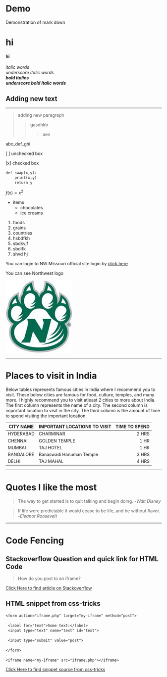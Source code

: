 # Demo
Demonstration of mark down
# hi
#### hi
*italic words*<br>
_underscore italic words_ <br>
***bold italics***<br>
___underscore bold italic words___<br>

## Adding new text



---

> adding new paragraph
>> gasdhkb
>>> aen

abc\_def\_ghi

[ ] unchecked box

[x] checked box

```
def swap(x,y):
    print(x,y)
    return y
```

$f(x) = x^2$

* items
  * chocolates
  * ice creams

1. foods
2. grains
3. countries
4. hsbdfkh
  1. sbdkvjf
  2. sbdifk
  3. shvd hj


You can login to NW Missouri official site login by [click here](https://www.nwmissouri.edu/login/)

You can see Northwest logo

![here](nw.jpg)








---

# Places to visit in India

Below tables represents famous cities in India where I recommend you to visit. These below cities are famous for food, culture, temples, and many more. I highly recommend you to visit atleast 2 cities to more about India. The first column represents the name of a city. The second column is important location to visit in the city. The third column is the amount of time to spend visiting the important location.

| CITY NAME | IMPORTANT LOCATIONS TO VISIT | TIME TO SPEND |
| --- | --- | ---: |
| HYDERABAD | CHARMINAR | 2 HRS |
| CHENNAI | GOLDEN TEMPLE | 1 HR |
| MUMBAI | TAJ HOTEL | 1 HR |
| BANGALORE | Banaswadi Hanuman Temple | 3 HRS |
| DELHI | TAJ MAHAL | 4 HRS |


---

# Quotes I like the most

> The way to get started is to quit talking and begin doing. -*Walt Disney*

> If life were predictable it would cease to be life, and be without flavor. -*Eleanor Roosevelt*


---

# Code Fencing


## Stackoverflow Question and quick link for HTML Code

> How do you post to an iframe?

[Click Here to find article on Stackoverflow](https://stackoverflow.com/questions/168455/how-do-you-post-to-an-iframe)


## HTML snippet from css-tricks
 
 ```
<form action="iframe.php" target="my-iframe" method="post">
			
  <label for="text">Some text:</label>
  <input type="text" name="text" id="text">
			
  <input type="submit" value="post">
			
</form>
		
<iframe name="my-iframe" src="iframe.php"></iframe>

```

[Click Here to find snippet source from css-tricks](https://css-tricks.com/snippets/html/post-data-to-an-iframe/)
